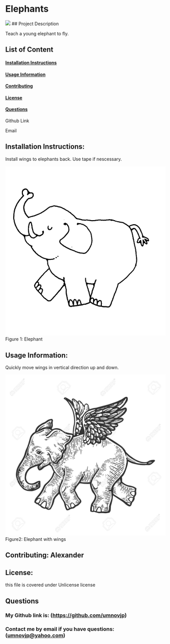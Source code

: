 
# Elephants
<img src="./Image/license-Unlicense-blue.svg">
## Project Description

Teach a young elephant to fly. 


## List of Content
#### [Installation Instructions](#installation-instructions)
#### [Usage Information](#usage-information)
#### [Contributing](#contributing)
#### [License](#license)
#### [Questions](#questions) 
    
Github Link
    
Email

## Installation Instructions: 
Install wings to elephants back. Use tape if nescessary.
  
![First image](/Images/image1.jpg) 
Figure 1: Elephant 

## Usage Information: 
Quickly move wings in vertical direction up and down.   
  
![Second image](/Images/image4.jpg) 
Figure2: Elephant with wings

## Contributing: Alexander

## License: 

this file is covered under Unlicense license

## Questions
### My Github link is: (https://github.com/umnovjp)
### Contact me by email if you have questions: (umnovjp@yahoo.com)
    